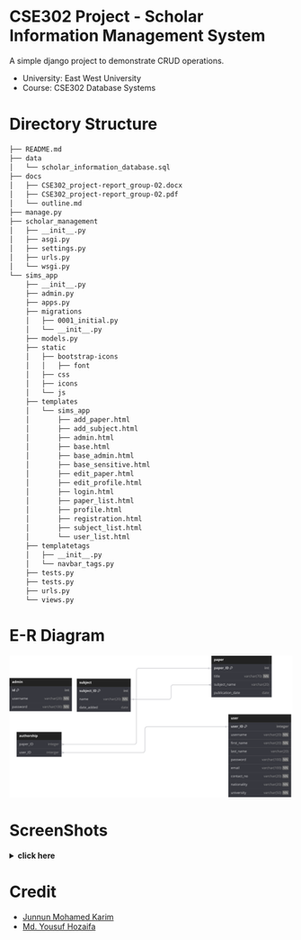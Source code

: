 # CSE302 Project - Scholar Information Management System

A simple django project to demonstrate CRUD operations.

- University: East West University
- Course: CSE302 Database Systems

# Directory Structure

```
├── README.md
├── data
│   └── scholar_information_database.sql
├── docs
│   ├── CSE302_project-report_group-02.docx
│   ├── CSE302_project-report_group-02.pdf
│   └── outline.md
├── manage.py
├── scholar_management
│   ├── __init__.py
│   ├── asgi.py
│   ├── settings.py
│   ├── urls.py
│   └── wsgi.py
└── sims_app
    ├── __init__.py
    ├── admin.py
    ├── apps.py
    ├── migrations
    │   ├── 0001_initial.py
    │   └── __init__.py
    ├── models.py
    ├── static
    │   ├── bootstrap-icons
    │   │   ├── font
    │   ├── css
    │   ├── icons
    │   └── js
    ├── templates
    │   └── sims_app
    │       ├── add_paper.html
    │       ├── add_subject.html
    │       ├── admin.html
    │       ├── base.html
    │       ├── base_admin.html
    │       ├── base_sensitive.html
    │       ├── edit_paper.html
    │       ├── edit_profile.html
    │       ├── login.html
    │       ├── paper_list.html
    │       ├── profile.html
    │       ├── registration.html
    │       ├── subject_list.html
    │       └── user_list.html
    ├── templatetags
    │   ├── __init__.py
    │   └── navbar_tags.py
    ├── tests.py
    ├── tests.py
    ├── urls.py
    └── views.py
```

# E-R Diagram

![img](/ss/cse302_project_schema.png)

# ScreenShots

<details>
<summary><b>click here</b></summary>

### Login Page

![img](/ss/1_login.png)

### Registration Page

![img](/ss/1_registration.png)

### User Profile Page

![img](/ss/2_user_profile.png)

### Edit User Information (User) Page

![img](/ss/3_user_edit_profile.png)

### Paper List (User) Page

![img](/ss/4_user_paper_list.png)

### Add Paper (User) Page

![img](/ss/5_user_add_paper.png)

### User List (Admin) Page

![img](/ss/7_admin_user_list.png)

### Edit User Information (Admin) Page

![img](/ss/8_admin_edit_user.png)

### Paper List (Admin) Page

![img](/ss/9_admin_paper_list.png)

### Edit Paper Information (Admin) Page

![img](/ss/10_admin_edit_paper.png)

### Subject List (Admin) Page

![img](/ss/11_admin_subject_list.png)

### Add Subject (Admin) Page

![img](/ss/12_admin_add_subject.png)

</details>

# Credit

- [Junnun Mohamed Karim](https://www.github.com/junnunkarim)
- [Md. Yousuf Hozaifa](https://www.github.com/Yousuf-Hozaifa)

